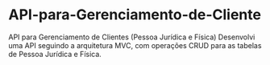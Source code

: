 # API-para-Gerenciamento-de-Cliente
API para Gerenciamento de Clientes (Pessoa Jurídica e Física) Desenvolvi uma API seguindo a arquitetura MVC, com operações CRUD para as tabelas de Pessoa Jurídica e Física. 
